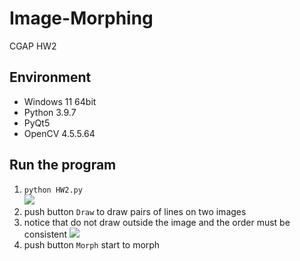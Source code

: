 # Image-Morphing
CGAP HW2
## Environment
- Windows 11 64bit
- Python 3.9.7
- PyQt5
- OpenCV 4.5.5.64
## Run the program
1.  `python HW2.py`\
![](https://i.imgur.com/uvISBkB.png)
2. push button `Draw` to draw pairs of lines on two images
3. notice that do not draw outside the image and  the order must be consistent
![](https://i.imgur.com/u3JPHPw.png)
4. push button `Morph` start to morph
